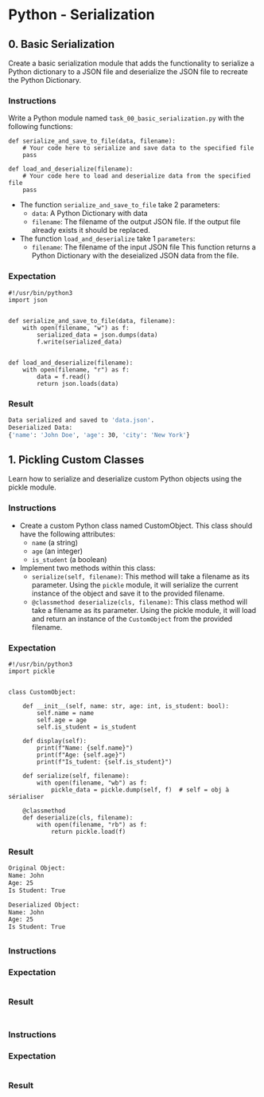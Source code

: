 # Python - Serialization

## 0. Basic Serialization
Create a basic serialization module that adds the functionality to serialize a Python dictionary to a JSON file and deserialize the JSON file to recreate the Python Dictionary.

### Instructions
Write a Python module named `task_00_basic_serialization.py` with the following functions:
```python3
def serialize_and_save_to_file(data, filename):
    # Your code here to serialize and save data to the specified file
    pass

def load_and_deserialize(filename):
    # Your code here to load and deserialize data from the specified file
    pass
```
- The function `serialize_and_save_to_file` take 2 parameters:
	- `data`: A Python Dictionary with data
	- `filename`: The filename of the output JSON file. If the output file already exists it should be replaced.
- The function `load_and_deserialize` take 1 `parameters`:
	- `filename`: The filename of the input JSON file This function returns a Python Dictionary with the deseialized JSON data from the file.

### Expectation
```python3
#!/usr/bin/python3
import json


def serialize_and_save_to_file(data, filename):
    with open(filename, "w") as f:
        serialized_data = json.dumps(data)
        f.write(serialized_data)


def load_and_deserialize(filename):
    with open(filename, "r") as f:
        data = f.read()
        return json.loads(data)
```
### Result
```bash
Data serialized and saved to 'data.json'.
Deserialized Data:
{'name': 'John Doe', 'age': 30, 'city': 'New York'}
```

## 1. Pickling Custom Classes
Learn how to serialize and deserialize custom Python objects using the pickle module.

### Instructions
- Create a custom Python class named CustomObject. This class should have the following attributes:
	- `name` (a string)
	- `age` (an integer)
	- `is_student` (a boolean)
- Implement two methods within this class:
    - `serialize(self, filename)`: This method will take a filename as its parameter. Using the `pickle` module, it will serialize the current instance of the object and save it to the provided filename.
    - `@classmethod deserialize(cls, filename)`: This class method will take a filename as its parameter. Using the pickle module, it will load and return an instance of the `CustomObject` from the provided filename.

### Expectation
```python3
#!/usr/bin/python3
import pickle


class CustomObject:

    def __init__(self, name: str, age: int, is_student: bool):
        self.name = name
        self.age = age
        self.is_student = is_student

    def display(self):
        print(f"Name: {self.name}")
        print(f"Age: {self.age}")
        print(f"Is_tudent: {self.is_student}")

    def serialize(self, filename):
        with open(filename, "wb") as f:
            pickle_data = pickle.dump(self, f)  # self = obj à sérialiser

    @classmethod
    def deserialize(cls, filename):
        with open(filename, "rb") as f:
            return pickle.load(f)
```
### Result
```bash
Original Object:
Name: John
Age: 25
Is Student: True

Deserialized Object:
Name: John
Age: 25
Is Student: True
```

##
### Instructions
### Expectation
```python3
```
### Result
```bash
```

##
### Instructions
### Expectation
```python3
```
### Result
```bash
```